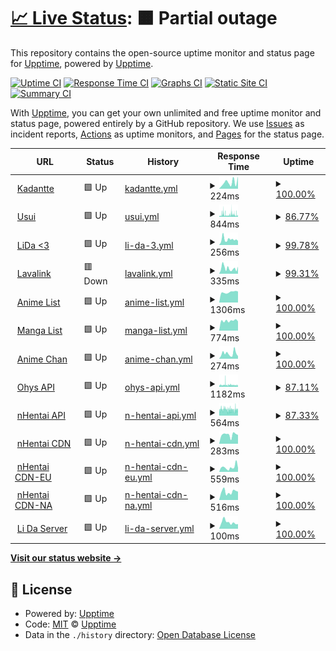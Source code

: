 # [📈 Live Status](https://demo.upptime.js.org): <!--live status--> **🟧 Partial outage**

This repository contains the open-source uptime monitor and status page for [Upptime](https://upptime.js.org), powered by [Upptime](https://github.com/upptime/upptime).

[![Uptime CI](https://github.com/Kadantte/candy-up/workflows/Uptime%20CI/badge.svg)](https://github.com/Kadantte/candy-up/actions?query=workflow%3A%22Uptime+CI%22)
[![Response Time CI](https://github.com/Kadantte/candy-up/workflows/Response%20Time%20CI/badge.svg)](https://github.com/Kadantte/candy-up/actions?query=workflow%3A%22Response+Time+CI%22)
[![Graphs CI](https://github.com/Kadantte/candy-up/workflows/Graphs%20CI/badge.svg)](https://github.com/Kadantte/candy-up/actions?query=workflow%3A%22Graphs+CI%22)
[![Static Site CI](https://github.com/Kadantte/candy-up/workflows/Static%20Site%20CI/badge.svg)](https://github.com/Kadantte/candy-up/actions?query=workflow%3A%22Static+Site+CI%22)
[![Summary CI](https://github.com/Kadantte/candy-up/workflows/Summary%20CI/badge.svg)](https://github.com/Kadantte/candy-up/actions?query=workflow%3A%22Summary+CI%22)

With [Upptime](https://upptime.js.org), you can get your own unlimited and free uptime monitor and status page, powered entirely by a GitHub repository. We use [Issues](https://github.com/upptime/upptime/issues) as incident reports, [Actions](https://github.com/Kadantte/candy-up/actions) as uptime monitors, and [Pages](https://demo.upptime.js.org) for the status page.

<!--start: status pages-->
<!-- This summary is generated by Upptime (https://github.com/upptime/upptime) -->
<!-- Do not edit this manually, your changes will be overwritten -->
<!-- prettier-ignore -->
| URL | Status | History | Response Time | Uptime |
| --- | ------ | ------- | ------------- | ------ |
| <img alt="" src="https://favicons.githubusercontent.com/kadantte.moe" height="13"> [Kadantte](https://kadantte.moe) | 🟩 Up | [kadantte.yml](https://github.com/Kadantte/candy-up/commits/HEAD/history/kadantte.yml) | <details><summary><img alt="Response time graph" src="./graphs/kadantte/response-time-week.png" height="20"> 224ms</summary><br><a href="https://status.kadantte.moe/history/kadantte"><img alt="Response time 240" src="https://img.shields.io/endpoint?url=https%3A%2F%2Fraw.githubusercontent.com%2FKadantte%2Fcandy-up%2FHEAD%2Fapi%2Fkadantte%2Fresponse-time.json"></a><br><a href="https://status.kadantte.moe/history/kadantte"><img alt="24-hour response time 435" src="https://img.shields.io/endpoint?url=https%3A%2F%2Fraw.githubusercontent.com%2FKadantte%2Fcandy-up%2FHEAD%2Fapi%2Fkadantte%2Fresponse-time-day.json"></a><br><a href="https://status.kadantte.moe/history/kadantte"><img alt="7-day response time 224" src="https://img.shields.io/endpoint?url=https%3A%2F%2Fraw.githubusercontent.com%2FKadantte%2Fcandy-up%2FHEAD%2Fapi%2Fkadantte%2Fresponse-time-week.json"></a><br><a href="https://status.kadantte.moe/history/kadantte"><img alt="30-day response time 222" src="https://img.shields.io/endpoint?url=https%3A%2F%2Fraw.githubusercontent.com%2FKadantte%2Fcandy-up%2FHEAD%2Fapi%2Fkadantte%2Fresponse-time-month.json"></a><br><a href="https://status.kadantte.moe/history/kadantte"><img alt="1-year response time 240" src="https://img.shields.io/endpoint?url=https%3A%2F%2Fraw.githubusercontent.com%2FKadantte%2Fcandy-up%2FHEAD%2Fapi%2Fkadantte%2Fresponse-time-year.json"></a></details> | <details><summary><a href="https://status.kadantte.moe/history/kadantte">100.00%</a></summary><a href="https://status.kadantte.moe/history/kadantte"><img alt="All-time uptime 100.00%" src="https://img.shields.io/endpoint?url=https%3A%2F%2Fraw.githubusercontent.com%2FKadantte%2Fcandy-up%2FHEAD%2Fapi%2Fkadantte%2Fuptime.json"></a><br><a href="https://status.kadantte.moe/history/kadantte"><img alt="24-hour uptime 100.00%" src="https://img.shields.io/endpoint?url=https%3A%2F%2Fraw.githubusercontent.com%2FKadantte%2Fcandy-up%2FHEAD%2Fapi%2Fkadantte%2Fuptime-day.json"></a><br><a href="https://status.kadantte.moe/history/kadantte"><img alt="7-day uptime 100.00%" src="https://img.shields.io/endpoint?url=https%3A%2F%2Fraw.githubusercontent.com%2FKadantte%2Fcandy-up%2FHEAD%2Fapi%2Fkadantte%2Fuptime-week.json"></a><br><a href="https://status.kadantte.moe/history/kadantte"><img alt="30-day uptime 100.00%" src="https://img.shields.io/endpoint?url=https%3A%2F%2Fraw.githubusercontent.com%2FKadantte%2Fcandy-up%2FHEAD%2Fapi%2Fkadantte%2Fuptime-month.json"></a><br><a href="https://status.kadantte.moe/history/kadantte"><img alt="1-year uptime 100.00%" src="https://img.shields.io/endpoint?url=https%3A%2F%2Fraw.githubusercontent.com%2FKadantte%2Fcandy-up%2FHEAD%2Fapi%2Fkadantte%2Fuptime-year.json"></a></details>
| <img alt="" src="https://favicons.githubusercontent.com/usui.moe" height="13"> [Usui](https://usui.moe) | 🟩 Up | [usui.yml](https://github.com/Kadantte/candy-up/commits/HEAD/history/usui.yml) | <details><summary><img alt="Response time graph" src="./graphs/usui/response-time-week.png" height="20"> 844ms</summary><br><a href="https://status.kadantte.moe/history/usui"><img alt="Response time 423" src="https://img.shields.io/endpoint?url=https%3A%2F%2Fraw.githubusercontent.com%2FKadantte%2Fcandy-up%2FHEAD%2Fapi%2Fusui%2Fresponse-time.json"></a><br><a href="https://status.kadantte.moe/history/usui"><img alt="24-hour response time 721" src="https://img.shields.io/endpoint?url=https%3A%2F%2Fraw.githubusercontent.com%2FKadantte%2Fcandy-up%2FHEAD%2Fapi%2Fusui%2Fresponse-time-day.json"></a><br><a href="https://status.kadantte.moe/history/usui"><img alt="7-day response time 844" src="https://img.shields.io/endpoint?url=https%3A%2F%2Fraw.githubusercontent.com%2FKadantte%2Fcandy-up%2FHEAD%2Fapi%2Fusui%2Fresponse-time-week.json"></a><br><a href="https://status.kadantte.moe/history/usui"><img alt="30-day response time 811" src="https://img.shields.io/endpoint?url=https%3A%2F%2Fraw.githubusercontent.com%2FKadantte%2Fcandy-up%2FHEAD%2Fapi%2Fusui%2Fresponse-time-month.json"></a><br><a href="https://status.kadantte.moe/history/usui"><img alt="1-year response time 423" src="https://img.shields.io/endpoint?url=https%3A%2F%2Fraw.githubusercontent.com%2FKadantte%2Fcandy-up%2FHEAD%2Fapi%2Fusui%2Fresponse-time-year.json"></a></details> | <details><summary><a href="https://status.kadantte.moe/history/usui">86.77%</a></summary><a href="https://status.kadantte.moe/history/usui"><img alt="All-time uptime 91.29%" src="https://img.shields.io/endpoint?url=https%3A%2F%2Fraw.githubusercontent.com%2FKadantte%2Fcandy-up%2FHEAD%2Fapi%2Fusui%2Fuptime.json"></a><br><a href="https://status.kadantte.moe/history/usui"><img alt="24-hour uptime 86.81%" src="https://img.shields.io/endpoint?url=https%3A%2F%2Fraw.githubusercontent.com%2FKadantte%2Fcandy-up%2FHEAD%2Fapi%2Fusui%2Fuptime-day.json"></a><br><a href="https://status.kadantte.moe/history/usui"><img alt="7-day uptime 86.77%" src="https://img.shields.io/endpoint?url=https%3A%2F%2Fraw.githubusercontent.com%2FKadantte%2Fcandy-up%2FHEAD%2Fapi%2Fusui%2Fuptime-week.json"></a><br><a href="https://status.kadantte.moe/history/usui"><img alt="30-day uptime 31.20%" src="https://img.shields.io/endpoint?url=https%3A%2F%2Fraw.githubusercontent.com%2FKadantte%2Fcandy-up%2FHEAD%2Fapi%2Fusui%2Fuptime-month.json"></a><br><a href="https://status.kadantte.moe/history/usui"><img alt="1-year uptime 91.29%" src="https://img.shields.io/endpoint?url=https%3A%2F%2Fraw.githubusercontent.com%2FKadantte%2Fcandy-up%2FHEAD%2Fapi%2Fusui%2Fuptime-year.json"></a></details>
| <img alt="" src="https://favicons.githubusercontent.com/lida.kadantte.repl.co" height="13"> [LiDa <3](https://LiDa.kadantte.repl.co) | 🟩 Up | [li-da-3.yml](https://github.com/Kadantte/candy-up/commits/HEAD/history/li-da-3.yml) | <details><summary><img alt="Response time graph" src="./graphs/li-da-3/response-time-week.png" height="20"> 256ms</summary><br><a href="https://status.kadantte.moe/history/li-da-3"><img alt="Response time 683" src="https://img.shields.io/endpoint?url=https%3A%2F%2Fraw.githubusercontent.com%2FKadantte%2Fcandy-up%2FHEAD%2Fapi%2Fli-da-3%2Fresponse-time.json"></a><br><a href="https://status.kadantte.moe/history/li-da-3"><img alt="24-hour response time 224" src="https://img.shields.io/endpoint?url=https%3A%2F%2Fraw.githubusercontent.com%2FKadantte%2Fcandy-up%2FHEAD%2Fapi%2Fli-da-3%2Fresponse-time-day.json"></a><br><a href="https://status.kadantte.moe/history/li-da-3"><img alt="7-day response time 256" src="https://img.shields.io/endpoint?url=https%3A%2F%2Fraw.githubusercontent.com%2FKadantte%2Fcandy-up%2FHEAD%2Fapi%2Fli-da-3%2Fresponse-time-week.json"></a><br><a href="https://status.kadantte.moe/history/li-da-3"><img alt="30-day response time 1102" src="https://img.shields.io/endpoint?url=https%3A%2F%2Fraw.githubusercontent.com%2FKadantte%2Fcandy-up%2FHEAD%2Fapi%2Fli-da-3%2Fresponse-time-month.json"></a><br><a href="https://status.kadantte.moe/history/li-da-3"><img alt="1-year response time 683" src="https://img.shields.io/endpoint?url=https%3A%2F%2Fraw.githubusercontent.com%2FKadantte%2Fcandy-up%2FHEAD%2Fapi%2Fli-da-3%2Fresponse-time-year.json"></a></details> | <details><summary><a href="https://status.kadantte.moe/history/li-da-3">99.78%</a></summary><a href="https://status.kadantte.moe/history/li-da-3"><img alt="All-time uptime 99.90%" src="https://img.shields.io/endpoint?url=https%3A%2F%2Fraw.githubusercontent.com%2FKadantte%2Fcandy-up%2FHEAD%2Fapi%2Fli-da-3%2Fuptime.json"></a><br><a href="https://status.kadantte.moe/history/li-da-3"><img alt="24-hour uptime 98.45%" src="https://img.shields.io/endpoint?url=https%3A%2F%2Fraw.githubusercontent.com%2FKadantte%2Fcandy-up%2FHEAD%2Fapi%2Fli-da-3%2Fuptime-day.json"></a><br><a href="https://status.kadantte.moe/history/li-da-3"><img alt="7-day uptime 99.78%" src="https://img.shields.io/endpoint?url=https%3A%2F%2Fraw.githubusercontent.com%2FKadantte%2Fcandy-up%2FHEAD%2Fapi%2Fli-da-3%2Fuptime-week.json"></a><br><a href="https://status.kadantte.moe/history/li-da-3"><img alt="30-day uptime 99.84%" src="https://img.shields.io/endpoint?url=https%3A%2F%2Fraw.githubusercontent.com%2FKadantte%2Fcandy-up%2FHEAD%2Fapi%2Fli-da-3%2Fuptime-month.json"></a><br><a href="https://status.kadantte.moe/history/li-da-3"><img alt="1-year uptime 99.90%" src="https://img.shields.io/endpoint?url=https%3A%2F%2Fraw.githubusercontent.com%2FKadantte%2Fcandy-up%2FHEAD%2Fapi%2Fli-da-3%2Fuptime-year.json"></a></details>
| <img alt="" src="https://favicons.githubusercontent.com/lidalavalink.kadantte.repl.co" height="13"> [Lavalink](https://lidalavalink.kadantte.repl.co/metrics) | 🟥 Down | [lavalink.yml](https://github.com/Kadantte/candy-up/commits/HEAD/history/lavalink.yml) | <details><summary><img alt="Response time graph" src="./graphs/lavalink/response-time-week.png" height="20"> 335ms</summary><br><a href="https://status.kadantte.moe/history/lavalink"><img alt="Response time 674" src="https://img.shields.io/endpoint?url=https%3A%2F%2Fraw.githubusercontent.com%2FKadantte%2Fcandy-up%2FHEAD%2Fapi%2Flavalink%2Fresponse-time.json"></a><br><a href="https://status.kadantte.moe/history/lavalink"><img alt="24-hour response time 441" src="https://img.shields.io/endpoint?url=https%3A%2F%2Fraw.githubusercontent.com%2FKadantte%2Fcandy-up%2FHEAD%2Fapi%2Flavalink%2Fresponse-time-day.json"></a><br><a href="https://status.kadantte.moe/history/lavalink"><img alt="7-day response time 335" src="https://img.shields.io/endpoint?url=https%3A%2F%2Fraw.githubusercontent.com%2FKadantte%2Fcandy-up%2FHEAD%2Fapi%2Flavalink%2Fresponse-time-week.json"></a><br><a href="https://status.kadantte.moe/history/lavalink"><img alt="30-day response time 416" src="https://img.shields.io/endpoint?url=https%3A%2F%2Fraw.githubusercontent.com%2FKadantte%2Fcandy-up%2FHEAD%2Fapi%2Flavalink%2Fresponse-time-month.json"></a><br><a href="https://status.kadantte.moe/history/lavalink"><img alt="1-year response time 674" src="https://img.shields.io/endpoint?url=https%3A%2F%2Fraw.githubusercontent.com%2FKadantte%2Fcandy-up%2FHEAD%2Fapi%2Flavalink%2Fresponse-time-year.json"></a></details> | <details><summary><a href="https://status.kadantte.moe/history/lavalink">99.31%</a></summary><a href="https://status.kadantte.moe/history/lavalink"><img alt="All-time uptime 96.95%" src="https://img.shields.io/endpoint?url=https%3A%2F%2Fraw.githubusercontent.com%2FKadantte%2Fcandy-up%2FHEAD%2Fapi%2Flavalink%2Fuptime.json"></a><br><a href="https://status.kadantte.moe/history/lavalink"><img alt="24-hour uptime 99.40%" src="https://img.shields.io/endpoint?url=https%3A%2F%2Fraw.githubusercontent.com%2FKadantte%2Fcandy-up%2FHEAD%2Fapi%2Flavalink%2Fuptime-day.json"></a><br><a href="https://status.kadantte.moe/history/lavalink"><img alt="7-day uptime 99.31%" src="https://img.shields.io/endpoint?url=https%3A%2F%2Fraw.githubusercontent.com%2FKadantte%2Fcandy-up%2FHEAD%2Fapi%2Flavalink%2Fuptime-week.json"></a><br><a href="https://status.kadantte.moe/history/lavalink"><img alt="30-day uptime 98.73%" src="https://img.shields.io/endpoint?url=https%3A%2F%2Fraw.githubusercontent.com%2FKadantte%2Fcandy-up%2FHEAD%2Fapi%2Flavalink%2Fuptime-month.json"></a><br><a href="https://status.kadantte.moe/history/lavalink"><img alt="1-year uptime 96.95%" src="https://img.shields.io/endpoint?url=https%3A%2F%2Fraw.githubusercontent.com%2FKadantte%2Fcandy-up%2FHEAD%2Fapi%2Flavalink%2Fuptime-year.json"></a></details>
| <img alt="" src="https://favicons.githubusercontent.com/list.kadantte.moe" height="13"> [Anime List](https://list.kadantte.moe) | 🟩 Up | [anime-list.yml](https://github.com/Kadantte/candy-up/commits/HEAD/history/anime-list.yml) | <details><summary><img alt="Response time graph" src="./graphs/anime-list/response-time-week.png" height="20"> 1306ms</summary><br><a href="https://status.kadantte.moe/history/anime-list"><img alt="Response time 1612" src="https://img.shields.io/endpoint?url=https%3A%2F%2Fraw.githubusercontent.com%2FKadantte%2Fcandy-up%2FHEAD%2Fapi%2Fanime-list%2Fresponse-time.json"></a><br><a href="https://status.kadantte.moe/history/anime-list"><img alt="24-hour response time 1391" src="https://img.shields.io/endpoint?url=https%3A%2F%2Fraw.githubusercontent.com%2FKadantte%2Fcandy-up%2FHEAD%2Fapi%2Fanime-list%2Fresponse-time-day.json"></a><br><a href="https://status.kadantte.moe/history/anime-list"><img alt="7-day response time 1306" src="https://img.shields.io/endpoint?url=https%3A%2F%2Fraw.githubusercontent.com%2FKadantte%2Fcandy-up%2FHEAD%2Fapi%2Fanime-list%2Fresponse-time-week.json"></a><br><a href="https://status.kadantte.moe/history/anime-list"><img alt="30-day response time 1343" src="https://img.shields.io/endpoint?url=https%3A%2F%2Fraw.githubusercontent.com%2FKadantte%2Fcandy-up%2FHEAD%2Fapi%2Fanime-list%2Fresponse-time-month.json"></a><br><a href="https://status.kadantte.moe/history/anime-list"><img alt="1-year response time 1612" src="https://img.shields.io/endpoint?url=https%3A%2F%2Fraw.githubusercontent.com%2FKadantte%2Fcandy-up%2FHEAD%2Fapi%2Fanime-list%2Fresponse-time-year.json"></a></details> | <details><summary><a href="https://status.kadantte.moe/history/anime-list">100.00%</a></summary><a href="https://status.kadantte.moe/history/anime-list"><img alt="All-time uptime 99.94%" src="https://img.shields.io/endpoint?url=https%3A%2F%2Fraw.githubusercontent.com%2FKadantte%2Fcandy-up%2FHEAD%2Fapi%2Fanime-list%2Fuptime.json"></a><br><a href="https://status.kadantte.moe/history/anime-list"><img alt="24-hour uptime 100.00%" src="https://img.shields.io/endpoint?url=https%3A%2F%2Fraw.githubusercontent.com%2FKadantte%2Fcandy-up%2FHEAD%2Fapi%2Fanime-list%2Fuptime-day.json"></a><br><a href="https://status.kadantte.moe/history/anime-list"><img alt="7-day uptime 100.00%" src="https://img.shields.io/endpoint?url=https%3A%2F%2Fraw.githubusercontent.com%2FKadantte%2Fcandy-up%2FHEAD%2Fapi%2Fanime-list%2Fuptime-week.json"></a><br><a href="https://status.kadantte.moe/history/anime-list"><img alt="30-day uptime 100.00%" src="https://img.shields.io/endpoint?url=https%3A%2F%2Fraw.githubusercontent.com%2FKadantte%2Fcandy-up%2FHEAD%2Fapi%2Fanime-list%2Fuptime-month.json"></a><br><a href="https://status.kadantte.moe/history/anime-list"><img alt="1-year uptime 99.94%" src="https://img.shields.io/endpoint?url=https%3A%2F%2Fraw.githubusercontent.com%2FKadantte%2Fcandy-up%2FHEAD%2Fapi%2Fanime-list%2Fuptime-year.json"></a></details>
| <img alt="" src="https://favicons.githubusercontent.com/list.kadantte.moe" height="13"> [Manga List](https://list.kadantte.moe/?type=manga) | 🟩 Up | [manga-list.yml](https://github.com/Kadantte/candy-up/commits/HEAD/history/manga-list.yml) | <details><summary><img alt="Response time graph" src="./graphs/manga-list/response-time-week.png" height="20"> 774ms</summary><br><a href="https://status.kadantte.moe/history/manga-list"><img alt="Response time 974" src="https://img.shields.io/endpoint?url=https%3A%2F%2Fraw.githubusercontent.com%2FKadantte%2Fcandy-up%2FHEAD%2Fapi%2Fmanga-list%2Fresponse-time.json"></a><br><a href="https://status.kadantte.moe/history/manga-list"><img alt="24-hour response time 729" src="https://img.shields.io/endpoint?url=https%3A%2F%2Fraw.githubusercontent.com%2FKadantte%2Fcandy-up%2FHEAD%2Fapi%2Fmanga-list%2Fresponse-time-day.json"></a><br><a href="https://status.kadantte.moe/history/manga-list"><img alt="7-day response time 774" src="https://img.shields.io/endpoint?url=https%3A%2F%2Fraw.githubusercontent.com%2FKadantte%2Fcandy-up%2FHEAD%2Fapi%2Fmanga-list%2Fresponse-time-week.json"></a><br><a href="https://status.kadantte.moe/history/manga-list"><img alt="30-day response time 778" src="https://img.shields.io/endpoint?url=https%3A%2F%2Fraw.githubusercontent.com%2FKadantte%2Fcandy-up%2FHEAD%2Fapi%2Fmanga-list%2Fresponse-time-month.json"></a><br><a href="https://status.kadantte.moe/history/manga-list"><img alt="1-year response time 974" src="https://img.shields.io/endpoint?url=https%3A%2F%2Fraw.githubusercontent.com%2FKadantte%2Fcandy-up%2FHEAD%2Fapi%2Fmanga-list%2Fresponse-time-year.json"></a></details> | <details><summary><a href="https://status.kadantte.moe/history/manga-list">100.00%</a></summary><a href="https://status.kadantte.moe/history/manga-list"><img alt="All-time uptime 99.94%" src="https://img.shields.io/endpoint?url=https%3A%2F%2Fraw.githubusercontent.com%2FKadantte%2Fcandy-up%2FHEAD%2Fapi%2Fmanga-list%2Fuptime.json"></a><br><a href="https://status.kadantte.moe/history/manga-list"><img alt="24-hour uptime 100.00%" src="https://img.shields.io/endpoint?url=https%3A%2F%2Fraw.githubusercontent.com%2FKadantte%2Fcandy-up%2FHEAD%2Fapi%2Fmanga-list%2Fuptime-day.json"></a><br><a href="https://status.kadantte.moe/history/manga-list"><img alt="7-day uptime 100.00%" src="https://img.shields.io/endpoint?url=https%3A%2F%2Fraw.githubusercontent.com%2FKadantte%2Fcandy-up%2FHEAD%2Fapi%2Fmanga-list%2Fuptime-week.json"></a><br><a href="https://status.kadantte.moe/history/manga-list"><img alt="30-day uptime 100.00%" src="https://img.shields.io/endpoint?url=https%3A%2F%2Fraw.githubusercontent.com%2FKadantte%2Fcandy-up%2FHEAD%2Fapi%2Fmanga-list%2Fuptime-month.json"></a><br><a href="https://status.kadantte.moe/history/manga-list"><img alt="1-year uptime 99.94%" src="https://img.shields.io/endpoint?url=https%3A%2F%2Fraw.githubusercontent.com%2FKadantte%2Fcandy-up%2FHEAD%2Fapi%2Fmanga-list%2Fuptime-year.json"></a></details>
| <img alt="" src="https://favicons.githubusercontent.com/uzaki-chan.kadantte.repl.co" height="13"> [Anime Chan](https://uzaki-chan.kadantte.repl.co) | 🟩 Up | [anime-chan.yml](https://github.com/Kadantte/candy-up/commits/HEAD/history/anime-chan.yml) | <details><summary><img alt="Response time graph" src="./graphs/anime-chan/response-time-week.png" height="20"> 274ms</summary><br><a href="https://status.kadantte.moe/history/anime-chan"><img alt="Response time 391" src="https://img.shields.io/endpoint?url=https%3A%2F%2Fraw.githubusercontent.com%2FKadantte%2Fcandy-up%2FHEAD%2Fapi%2Fanime-chan%2Fresponse-time.json"></a><br><a href="https://status.kadantte.moe/history/anime-chan"><img alt="24-hour response time 136" src="https://img.shields.io/endpoint?url=https%3A%2F%2Fraw.githubusercontent.com%2FKadantte%2Fcandy-up%2FHEAD%2Fapi%2Fanime-chan%2Fresponse-time-day.json"></a><br><a href="https://status.kadantte.moe/history/anime-chan"><img alt="7-day response time 274" src="https://img.shields.io/endpoint?url=https%3A%2F%2Fraw.githubusercontent.com%2FKadantte%2Fcandy-up%2FHEAD%2Fapi%2Fanime-chan%2Fresponse-time-week.json"></a><br><a href="https://status.kadantte.moe/history/anime-chan"><img alt="30-day response time 289" src="https://img.shields.io/endpoint?url=https%3A%2F%2Fraw.githubusercontent.com%2FKadantte%2Fcandy-up%2FHEAD%2Fapi%2Fanime-chan%2Fresponse-time-month.json"></a><br><a href="https://status.kadantte.moe/history/anime-chan"><img alt="1-year response time 391" src="https://img.shields.io/endpoint?url=https%3A%2F%2Fraw.githubusercontent.com%2FKadantte%2Fcandy-up%2FHEAD%2Fapi%2Fanime-chan%2Fresponse-time-year.json"></a></details> | <details><summary><a href="https://status.kadantte.moe/history/anime-chan">100.00%</a></summary><a href="https://status.kadantte.moe/history/anime-chan"><img alt="All-time uptime 99.93%" src="https://img.shields.io/endpoint?url=https%3A%2F%2Fraw.githubusercontent.com%2FKadantte%2Fcandy-up%2FHEAD%2Fapi%2Fanime-chan%2Fuptime.json"></a><br><a href="https://status.kadantte.moe/history/anime-chan"><img alt="24-hour uptime 100.00%" src="https://img.shields.io/endpoint?url=https%3A%2F%2Fraw.githubusercontent.com%2FKadantte%2Fcandy-up%2FHEAD%2Fapi%2Fanime-chan%2Fuptime-day.json"></a><br><a href="https://status.kadantte.moe/history/anime-chan"><img alt="7-day uptime 100.00%" src="https://img.shields.io/endpoint?url=https%3A%2F%2Fraw.githubusercontent.com%2FKadantte%2Fcandy-up%2FHEAD%2Fapi%2Fanime-chan%2Fuptime-week.json"></a><br><a href="https://status.kadantte.moe/history/anime-chan"><img alt="30-day uptime 99.89%" src="https://img.shields.io/endpoint?url=https%3A%2F%2Fraw.githubusercontent.com%2FKadantte%2Fcandy-up%2FHEAD%2Fapi%2Fanime-chan%2Fuptime-month.json"></a><br><a href="https://status.kadantte.moe/history/anime-chan"><img alt="1-year uptime 99.93%" src="https://img.shields.io/endpoint?url=https%3A%2F%2Fraw.githubusercontent.com%2FKadantte%2Fcandy-up%2FHEAD%2Fapi%2Fanime-chan%2Fuptime-year.json"></a></details>
| <img alt="" src="https://favicons.githubusercontent.com/ohys-api-v2.usui.moe" height="13"> [Ohys API](https://ohys-api-v2.usui.moe/schedule?day=sun) | 🟩 Up | [ohys-api.yml](https://github.com/Kadantte/candy-up/commits/HEAD/history/ohys-api.yml) | <details><summary><img alt="Response time graph" src="./graphs/ohys-api/response-time-week.png" height="20"> 1182ms</summary><br><a href="https://status.kadantte.moe/history/ohys-api"><img alt="Response time 2032" src="https://img.shields.io/endpoint?url=https%3A%2F%2Fraw.githubusercontent.com%2FKadantte%2Fcandy-up%2FHEAD%2Fapi%2Fohys-api%2Fresponse-time.json"></a><br><a href="https://status.kadantte.moe/history/ohys-api"><img alt="24-hour response time 1045" src="https://img.shields.io/endpoint?url=https%3A%2F%2Fraw.githubusercontent.com%2FKadantte%2Fcandy-up%2FHEAD%2Fapi%2Fohys-api%2Fresponse-time-day.json"></a><br><a href="https://status.kadantte.moe/history/ohys-api"><img alt="7-day response time 1182" src="https://img.shields.io/endpoint?url=https%3A%2F%2Fraw.githubusercontent.com%2FKadantte%2Fcandy-up%2FHEAD%2Fapi%2Fohys-api%2Fresponse-time-week.json"></a><br><a href="https://status.kadantte.moe/history/ohys-api"><img alt="30-day response time 1198" src="https://img.shields.io/endpoint?url=https%3A%2F%2Fraw.githubusercontent.com%2FKadantte%2Fcandy-up%2FHEAD%2Fapi%2Fohys-api%2Fresponse-time-month.json"></a><br><a href="https://status.kadantte.moe/history/ohys-api"><img alt="1-year response time 2032" src="https://img.shields.io/endpoint?url=https%3A%2F%2Fraw.githubusercontent.com%2FKadantte%2Fcandy-up%2FHEAD%2Fapi%2Fohys-api%2Fresponse-time-year.json"></a></details> | <details><summary><a href="https://status.kadantte.moe/history/ohys-api">87.11%</a></summary><a href="https://status.kadantte.moe/history/ohys-api"><img alt="All-time uptime 91.05%" src="https://img.shields.io/endpoint?url=https%3A%2F%2Fraw.githubusercontent.com%2FKadantte%2Fcandy-up%2FHEAD%2Fapi%2Fohys-api%2Fuptime.json"></a><br><a href="https://status.kadantte.moe/history/ohys-api"><img alt="24-hour uptime 87.05%" src="https://img.shields.io/endpoint?url=https%3A%2F%2Fraw.githubusercontent.com%2FKadantte%2Fcandy-up%2FHEAD%2Fapi%2Fohys-api%2Fuptime-day.json"></a><br><a href="https://status.kadantte.moe/history/ohys-api"><img alt="7-day uptime 87.11%" src="https://img.shields.io/endpoint?url=https%3A%2F%2Fraw.githubusercontent.com%2FKadantte%2Fcandy-up%2FHEAD%2Fapi%2Fohys-api%2Fuptime-week.json"></a><br><a href="https://status.kadantte.moe/history/ohys-api"><img alt="30-day uptime 31.29%" src="https://img.shields.io/endpoint?url=https%3A%2F%2Fraw.githubusercontent.com%2FKadantte%2Fcandy-up%2FHEAD%2Fapi%2Fohys-api%2Fuptime-month.json"></a><br><a href="https://status.kadantte.moe/history/ohys-api"><img alt="1-year uptime 91.05%" src="https://img.shields.io/endpoint?url=https%3A%2F%2Fraw.githubusercontent.com%2FKadantte%2Fcandy-up%2FHEAD%2Fapi%2Fohys-api%2Fuptime-year.json"></a></details>
| <img alt="" src="https://favicons.githubusercontent.com/nh.usui.moe" height="13"> [nHentai API](https://nh.usui.moe) | 🟩 Up | [n-hentai-api.yml](https://github.com/Kadantte/candy-up/commits/HEAD/history/n-hentai-api.yml) | <details><summary><img alt="Response time graph" src="./graphs/n-hentai-api/response-time-week.png" height="20"> 564ms</summary><br><a href="https://status.kadantte.moe/history/n-hentai-api"><img alt="Response time 723" src="https://img.shields.io/endpoint?url=https%3A%2F%2Fraw.githubusercontent.com%2FKadantte%2Fcandy-up%2FHEAD%2Fapi%2Fn-hentai-api%2Fresponse-time.json"></a><br><a href="https://status.kadantte.moe/history/n-hentai-api"><img alt="24-hour response time 545" src="https://img.shields.io/endpoint?url=https%3A%2F%2Fraw.githubusercontent.com%2FKadantte%2Fcandy-up%2FHEAD%2Fapi%2Fn-hentai-api%2Fresponse-time-day.json"></a><br><a href="https://status.kadantte.moe/history/n-hentai-api"><img alt="7-day response time 564" src="https://img.shields.io/endpoint?url=https%3A%2F%2Fraw.githubusercontent.com%2FKadantte%2Fcandy-up%2FHEAD%2Fapi%2Fn-hentai-api%2Fresponse-time-week.json"></a><br><a href="https://status.kadantte.moe/history/n-hentai-api"><img alt="30-day response time 569" src="https://img.shields.io/endpoint?url=https%3A%2F%2Fraw.githubusercontent.com%2FKadantte%2Fcandy-up%2FHEAD%2Fapi%2Fn-hentai-api%2Fresponse-time-month.json"></a><br><a href="https://status.kadantte.moe/history/n-hentai-api"><img alt="1-year response time 723" src="https://img.shields.io/endpoint?url=https%3A%2F%2Fraw.githubusercontent.com%2FKadantte%2Fcandy-up%2FHEAD%2Fapi%2Fn-hentai-api%2Fresponse-time-year.json"></a></details> | <details><summary><a href="https://status.kadantte.moe/history/n-hentai-api">87.33%</a></summary><a href="https://status.kadantte.moe/history/n-hentai-api"><img alt="All-time uptime 91.25%" src="https://img.shields.io/endpoint?url=https%3A%2F%2Fraw.githubusercontent.com%2FKadantte%2Fcandy-up%2FHEAD%2Fapi%2Fn-hentai-api%2Fuptime.json"></a><br><a href="https://status.kadantte.moe/history/n-hentai-api"><img alt="24-hour uptime 87.32%" src="https://img.shields.io/endpoint?url=https%3A%2F%2Fraw.githubusercontent.com%2FKadantte%2Fcandy-up%2FHEAD%2Fapi%2Fn-hentai-api%2Fuptime-day.json"></a><br><a href="https://status.kadantte.moe/history/n-hentai-api"><img alt="7-day uptime 87.33%" src="https://img.shields.io/endpoint?url=https%3A%2F%2Fraw.githubusercontent.com%2FKadantte%2Fcandy-up%2FHEAD%2Fapi%2Fn-hentai-api%2Fuptime-week.json"></a><br><a href="https://status.kadantte.moe/history/n-hentai-api"><img alt="30-day uptime 31.35%" src="https://img.shields.io/endpoint?url=https%3A%2F%2Fraw.githubusercontent.com%2FKadantte%2Fcandy-up%2FHEAD%2Fapi%2Fn-hentai-api%2Fuptime-month.json"></a><br><a href="https://status.kadantte.moe/history/n-hentai-api"><img alt="1-year uptime 91.25%" src="https://img.shields.io/endpoint?url=https%3A%2F%2Fraw.githubusercontent.com%2FKadantte%2Fcandy-up%2FHEAD%2Fapi%2Fn-hentai-api%2Fuptime-year.json"></a></details>
| <img alt="" src="https://favicons.githubusercontent.com/nhcdn.ga" height="13"> [nHentai CDN](https://nhcdn.ga) | 🟩 Up | [n-hentai-cdn.yml](https://github.com/Kadantte/candy-up/commits/HEAD/history/n-hentai-cdn.yml) | <details><summary><img alt="Response time graph" src="./graphs/n-hentai-cdn/response-time-week.png" height="20"> 283ms</summary><br><a href="https://status.kadantte.moe/history/n-hentai-cdn"><img alt="Response time 794" src="https://img.shields.io/endpoint?url=https%3A%2F%2Fraw.githubusercontent.com%2FKadantte%2Fcandy-up%2FHEAD%2Fapi%2Fn-hentai-cdn%2Fresponse-time.json"></a><br><a href="https://status.kadantte.moe/history/n-hentai-cdn"><img alt="24-hour response time 278" src="https://img.shields.io/endpoint?url=https%3A%2F%2Fraw.githubusercontent.com%2FKadantte%2Fcandy-up%2FHEAD%2Fapi%2Fn-hentai-cdn%2Fresponse-time-day.json"></a><br><a href="https://status.kadantte.moe/history/n-hentai-cdn"><img alt="7-day response time 283" src="https://img.shields.io/endpoint?url=https%3A%2F%2Fraw.githubusercontent.com%2FKadantte%2Fcandy-up%2FHEAD%2Fapi%2Fn-hentai-cdn%2Fresponse-time-week.json"></a><br><a href="https://status.kadantte.moe/history/n-hentai-cdn"><img alt="30-day response time 422" src="https://img.shields.io/endpoint?url=https%3A%2F%2Fraw.githubusercontent.com%2FKadantte%2Fcandy-up%2FHEAD%2Fapi%2Fn-hentai-cdn%2Fresponse-time-month.json"></a><br><a href="https://status.kadantte.moe/history/n-hentai-cdn"><img alt="1-year response time 794" src="https://img.shields.io/endpoint?url=https%3A%2F%2Fraw.githubusercontent.com%2FKadantte%2Fcandy-up%2FHEAD%2Fapi%2Fn-hentai-cdn%2Fresponse-time-year.json"></a></details> | <details><summary><a href="https://status.kadantte.moe/history/n-hentai-cdn">100.00%</a></summary><a href="https://status.kadantte.moe/history/n-hentai-cdn"><img alt="All-time uptime 97.33%" src="https://img.shields.io/endpoint?url=https%3A%2F%2Fraw.githubusercontent.com%2FKadantte%2Fcandy-up%2FHEAD%2Fapi%2Fn-hentai-cdn%2Fuptime.json"></a><br><a href="https://status.kadantte.moe/history/n-hentai-cdn"><img alt="24-hour uptime 100.00%" src="https://img.shields.io/endpoint?url=https%3A%2F%2Fraw.githubusercontent.com%2FKadantte%2Fcandy-up%2FHEAD%2Fapi%2Fn-hentai-cdn%2Fuptime-day.json"></a><br><a href="https://status.kadantte.moe/history/n-hentai-cdn"><img alt="7-day uptime 100.00%" src="https://img.shields.io/endpoint?url=https%3A%2F%2Fraw.githubusercontent.com%2FKadantte%2Fcandy-up%2FHEAD%2Fapi%2Fn-hentai-cdn%2Fuptime-week.json"></a><br><a href="https://status.kadantte.moe/history/n-hentai-cdn"><img alt="30-day uptime 100.00%" src="https://img.shields.io/endpoint?url=https%3A%2F%2Fraw.githubusercontent.com%2FKadantte%2Fcandy-up%2FHEAD%2Fapi%2Fn-hentai-cdn%2Fuptime-month.json"></a><br><a href="https://status.kadantte.moe/history/n-hentai-cdn"><img alt="1-year uptime 97.33%" src="https://img.shields.io/endpoint?url=https%3A%2F%2Fraw.githubusercontent.com%2FKadantte%2Fcandy-up%2FHEAD%2Fapi%2Fn-hentai-cdn%2Fuptime-year.json"></a></details>
| <img alt="" src="https://favicons.githubusercontent.com/eu.nhcdn.ga" height="13"> [nHentai CDN-EU](https://eu.nhcdn.ga) | 🟩 Up | [n-hentai-cdn-eu.yml](https://github.com/Kadantte/candy-up/commits/HEAD/history/n-hentai-cdn-eu.yml) | <details><summary><img alt="Response time graph" src="./graphs/n-hentai-cdn-eu/response-time-week.png" height="20"> 559ms</summary><br><a href="https://status.kadantte.moe/history/n-hentai-cdn-eu"><img alt="Response time 1008" src="https://img.shields.io/endpoint?url=https%3A%2F%2Fraw.githubusercontent.com%2FKadantte%2Fcandy-up%2FHEAD%2Fapi%2Fn-hentai-cdn-eu%2Fresponse-time.json"></a><br><a href="https://status.kadantte.moe/history/n-hentai-cdn-eu"><img alt="24-hour response time 462" src="https://img.shields.io/endpoint?url=https%3A%2F%2Fraw.githubusercontent.com%2FKadantte%2Fcandy-up%2FHEAD%2Fapi%2Fn-hentai-cdn-eu%2Fresponse-time-day.json"></a><br><a href="https://status.kadantte.moe/history/n-hentai-cdn-eu"><img alt="7-day response time 559" src="https://img.shields.io/endpoint?url=https%3A%2F%2Fraw.githubusercontent.com%2FKadantte%2Fcandy-up%2FHEAD%2Fapi%2Fn-hentai-cdn-eu%2Fresponse-time-week.json"></a><br><a href="https://status.kadantte.moe/history/n-hentai-cdn-eu"><img alt="30-day response time 507" src="https://img.shields.io/endpoint?url=https%3A%2F%2Fraw.githubusercontent.com%2FKadantte%2Fcandy-up%2FHEAD%2Fapi%2Fn-hentai-cdn-eu%2Fresponse-time-month.json"></a><br><a href="https://status.kadantte.moe/history/n-hentai-cdn-eu"><img alt="1-year response time 1008" src="https://img.shields.io/endpoint?url=https%3A%2F%2Fraw.githubusercontent.com%2FKadantte%2Fcandy-up%2FHEAD%2Fapi%2Fn-hentai-cdn-eu%2Fresponse-time-year.json"></a></details> | <details><summary><a href="https://status.kadantte.moe/history/n-hentai-cdn-eu">100.00%</a></summary><a href="https://status.kadantte.moe/history/n-hentai-cdn-eu"><img alt="All-time uptime 96.14%" src="https://img.shields.io/endpoint?url=https%3A%2F%2Fraw.githubusercontent.com%2FKadantte%2Fcandy-up%2FHEAD%2Fapi%2Fn-hentai-cdn-eu%2Fuptime.json"></a><br><a href="https://status.kadantte.moe/history/n-hentai-cdn-eu"><img alt="24-hour uptime 100.00%" src="https://img.shields.io/endpoint?url=https%3A%2F%2Fraw.githubusercontent.com%2FKadantte%2Fcandy-up%2FHEAD%2Fapi%2Fn-hentai-cdn-eu%2Fuptime-day.json"></a><br><a href="https://status.kadantte.moe/history/n-hentai-cdn-eu"><img alt="7-day uptime 100.00%" src="https://img.shields.io/endpoint?url=https%3A%2F%2Fraw.githubusercontent.com%2FKadantte%2Fcandy-up%2FHEAD%2Fapi%2Fn-hentai-cdn-eu%2Fuptime-week.json"></a><br><a href="https://status.kadantte.moe/history/n-hentai-cdn-eu"><img alt="30-day uptime 99.94%" src="https://img.shields.io/endpoint?url=https%3A%2F%2Fraw.githubusercontent.com%2FKadantte%2Fcandy-up%2FHEAD%2Fapi%2Fn-hentai-cdn-eu%2Fuptime-month.json"></a><br><a href="https://status.kadantte.moe/history/n-hentai-cdn-eu"><img alt="1-year uptime 96.14%" src="https://img.shields.io/endpoint?url=https%3A%2F%2Fraw.githubusercontent.com%2FKadantte%2Fcandy-up%2FHEAD%2Fapi%2Fn-hentai-cdn-eu%2Fuptime-year.json"></a></details>
| <img alt="" src="https://favicons.githubusercontent.com/na.nhcdn.ga" height="13"> [nHentai CDN-NA](https://na.nhcdn.ga) | 🟩 Up | [n-hentai-cdn-na.yml](https://github.com/Kadantte/candy-up/commits/HEAD/history/n-hentai-cdn-na.yml) | <details><summary><img alt="Response time graph" src="./graphs/n-hentai-cdn-na/response-time-week.png" height="20"> 516ms</summary><br><a href="https://status.kadantte.moe/history/n-hentai-cdn-na"><img alt="Response time 948" src="https://img.shields.io/endpoint?url=https%3A%2F%2Fraw.githubusercontent.com%2FKadantte%2Fcandy-up%2FHEAD%2Fapi%2Fn-hentai-cdn-na%2Fresponse-time.json"></a><br><a href="https://status.kadantte.moe/history/n-hentai-cdn-na"><img alt="24-hour response time 523" src="https://img.shields.io/endpoint?url=https%3A%2F%2Fraw.githubusercontent.com%2FKadantte%2Fcandy-up%2FHEAD%2Fapi%2Fn-hentai-cdn-na%2Fresponse-time-day.json"></a><br><a href="https://status.kadantte.moe/history/n-hentai-cdn-na"><img alt="7-day response time 516" src="https://img.shields.io/endpoint?url=https%3A%2F%2Fraw.githubusercontent.com%2FKadantte%2Fcandy-up%2FHEAD%2Fapi%2Fn-hentai-cdn-na%2Fresponse-time-week.json"></a><br><a href="https://status.kadantte.moe/history/n-hentai-cdn-na"><img alt="30-day response time 529" src="https://img.shields.io/endpoint?url=https%3A%2F%2Fraw.githubusercontent.com%2FKadantte%2Fcandy-up%2FHEAD%2Fapi%2Fn-hentai-cdn-na%2Fresponse-time-month.json"></a><br><a href="https://status.kadantte.moe/history/n-hentai-cdn-na"><img alt="1-year response time 948" src="https://img.shields.io/endpoint?url=https%3A%2F%2Fraw.githubusercontent.com%2FKadantte%2Fcandy-up%2FHEAD%2Fapi%2Fn-hentai-cdn-na%2Fresponse-time-year.json"></a></details> | <details><summary><a href="https://status.kadantte.moe/history/n-hentai-cdn-na">100.00%</a></summary><a href="https://status.kadantte.moe/history/n-hentai-cdn-na"><img alt="All-time uptime 96.17%" src="https://img.shields.io/endpoint?url=https%3A%2F%2Fraw.githubusercontent.com%2FKadantte%2Fcandy-up%2FHEAD%2Fapi%2Fn-hentai-cdn-na%2Fuptime.json"></a><br><a href="https://status.kadantte.moe/history/n-hentai-cdn-na"><img alt="24-hour uptime 100.00%" src="https://img.shields.io/endpoint?url=https%3A%2F%2Fraw.githubusercontent.com%2FKadantte%2Fcandy-up%2FHEAD%2Fapi%2Fn-hentai-cdn-na%2Fuptime-day.json"></a><br><a href="https://status.kadantte.moe/history/n-hentai-cdn-na"><img alt="7-day uptime 100.00%" src="https://img.shields.io/endpoint?url=https%3A%2F%2Fraw.githubusercontent.com%2FKadantte%2Fcandy-up%2FHEAD%2Fapi%2Fn-hentai-cdn-na%2Fuptime-week.json"></a><br><a href="https://status.kadantte.moe/history/n-hentai-cdn-na"><img alt="30-day uptime 99.94%" src="https://img.shields.io/endpoint?url=https%3A%2F%2Fraw.githubusercontent.com%2FKadantte%2Fcandy-up%2FHEAD%2Fapi%2Fn-hentai-cdn-na%2Fuptime-month.json"></a><br><a href="https://status.kadantte.moe/history/n-hentai-cdn-na"><img alt="1-year uptime 96.17%" src="https://img.shields.io/endpoint?url=https%3A%2F%2Fraw.githubusercontent.com%2FKadantte%2Fcandy-up%2FHEAD%2Fapi%2Fn-hentai-cdn-na%2Fuptime-year.json"></a></details>
| <img alt="" src="https://favicons.githubusercontent.com/me.kadantte.moe" height="13"> [Li Da Server](https://me.kadantte.moe) | 🟩 Up | [li-da-server.yml](https://github.com/Kadantte/candy-up/commits/HEAD/history/li-da-server.yml) | <details><summary><img alt="Response time graph" src="./graphs/li-da-server/response-time-week.png" height="20"> 100ms</summary><br><a href="https://status.kadantte.moe/history/li-da-server"><img alt="Response time 159" src="https://img.shields.io/endpoint?url=https%3A%2F%2Fraw.githubusercontent.com%2FKadantte%2Fcandy-up%2FHEAD%2Fapi%2Fli-da-server%2Fresponse-time.json"></a><br><a href="https://status.kadantte.moe/history/li-da-server"><img alt="24-hour response time 73" src="https://img.shields.io/endpoint?url=https%3A%2F%2Fraw.githubusercontent.com%2FKadantte%2Fcandy-up%2FHEAD%2Fapi%2Fli-da-server%2Fresponse-time-day.json"></a><br><a href="https://status.kadantte.moe/history/li-da-server"><img alt="7-day response time 100" src="https://img.shields.io/endpoint?url=https%3A%2F%2Fraw.githubusercontent.com%2FKadantte%2Fcandy-up%2FHEAD%2Fapi%2Fli-da-server%2Fresponse-time-week.json"></a><br><a href="https://status.kadantte.moe/history/li-da-server"><img alt="30-day response time 137" src="https://img.shields.io/endpoint?url=https%3A%2F%2Fraw.githubusercontent.com%2FKadantte%2Fcandy-up%2FHEAD%2Fapi%2Fli-da-server%2Fresponse-time-month.json"></a><br><a href="https://status.kadantte.moe/history/li-da-server"><img alt="1-year response time 159" src="https://img.shields.io/endpoint?url=https%3A%2F%2Fraw.githubusercontent.com%2FKadantte%2Fcandy-up%2FHEAD%2Fapi%2Fli-da-server%2Fresponse-time-year.json"></a></details> | <details><summary><a href="https://status.kadantte.moe/history/li-da-server">100.00%</a></summary><a href="https://status.kadantte.moe/history/li-da-server"><img alt="All-time uptime 100.00%" src="https://img.shields.io/endpoint?url=https%3A%2F%2Fraw.githubusercontent.com%2FKadantte%2Fcandy-up%2FHEAD%2Fapi%2Fli-da-server%2Fuptime.json"></a><br><a href="https://status.kadantte.moe/history/li-da-server"><img alt="24-hour uptime 100.00%" src="https://img.shields.io/endpoint?url=https%3A%2F%2Fraw.githubusercontent.com%2FKadantte%2Fcandy-up%2FHEAD%2Fapi%2Fli-da-server%2Fuptime-day.json"></a><br><a href="https://status.kadantte.moe/history/li-da-server"><img alt="7-day uptime 100.00%" src="https://img.shields.io/endpoint?url=https%3A%2F%2Fraw.githubusercontent.com%2FKadantte%2Fcandy-up%2FHEAD%2Fapi%2Fli-da-server%2Fuptime-week.json"></a><br><a href="https://status.kadantte.moe/history/li-da-server"><img alt="30-day uptime 100.00%" src="https://img.shields.io/endpoint?url=https%3A%2F%2Fraw.githubusercontent.com%2FKadantte%2Fcandy-up%2FHEAD%2Fapi%2Fli-da-server%2Fuptime-month.json"></a><br><a href="https://status.kadantte.moe/history/li-da-server"><img alt="1-year uptime 100.00%" src="https://img.shields.io/endpoint?url=https%3A%2F%2Fraw.githubusercontent.com%2FKadantte%2Fcandy-up%2FHEAD%2Fapi%2Fli-da-server%2Fuptime-year.json"></a></details>

<!--end: status pages-->

[**Visit our status website →**](https://demo.upptime.js.org)

## 📄 License

- Powered by: [Upptime](https://github.com/upptime/upptime)
- Code: [MIT](./LICENSE) © [Upptime](https://upptime.js.org)
- Data in the `./history` directory: [Open Database License](https://opendatacommons.org/licenses/odbl/1-0/)

